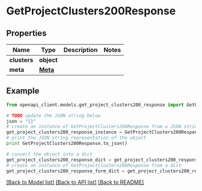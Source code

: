 # GetProjectClusters200Response


## Properties
Name | Type | Description | Notes
------------ | ------------- | ------------- | -------------
**clusters** | **object** |  | 
**meta** | [**Meta**](Meta.md) |  | 

## Example

```python
from openapi_client.models.get_project_clusters200_response import GetProjectClusters200Response

# TODO update the JSON string below
json = "{}"
# create an instance of GetProjectClusters200Response from a JSON string
get_project_clusters200_response_instance = GetProjectClusters200Response.from_json(json)
# print the JSON string representation of the object
print GetProjectClusters200Response.to_json()

# convert the object into a dict
get_project_clusters200_response_dict = get_project_clusters200_response_instance.to_dict()
# create an instance of GetProjectClusters200Response from a dict
get_project_clusters200_response_form_dict = get_project_clusters200_response.from_dict(get_project_clusters200_response_dict)
```
[[Back to Model list]](../README.md#documentation-for-models) [[Back to API list]](../README.md#documentation-for-api-endpoints) [[Back to README]](../README.md)


